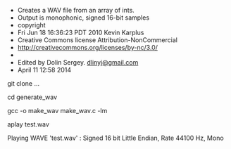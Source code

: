  * Creates a WAV file from an array of ints.
 * Output is monophonic, signed 16-bit samples
 * copyright
 * Fri Jun 18 16:36:23 PDT 2010 Kevin Karplus
 * Creative Commons license Attribution-NonCommercial
 *  http://creativecommons.org/licenses/by-nc/3.0/
 * 
 * Edited by Dolin Sergey. dlinyj@gmail.com
 * April 11 12:58 2014
 
 
 
 git clone  ...
 
 cd generate_wav
 
 gcc -o make_wav make_wav.c -lm
 
 aplay test.wav
 
 Playing WAVE 'test.wav' : Signed 16 bit Little Endian, Rate 44100 Hz, Mono
 
